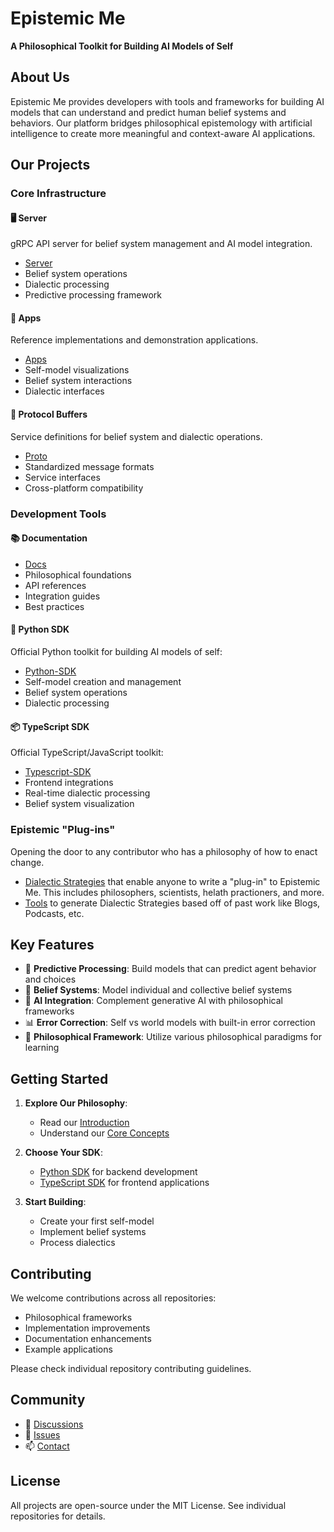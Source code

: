 # Epistemic Me

**A Philosophical Toolkit for Building AI Models of Self**

## About Us

Epistemic Me provides developers with tools and frameworks for building AI models that can understand and predict human belief systems and behaviors. Our platform bridges philosophical epistemology with artificial intelligence to create more meaningful and context-aware AI applications.

## Our Projects

### Core Infrastructure

#### 🖥️ Server

gRPC API server for belief system management and AI model integration.

- [Server](https://github.com/Epistemic-Me/Server)
- Belief system operations
- Dialectic processing
- Predictive processing framework

#### 📱 Apps

Reference implementations and demonstration applications.

- [Apps](https://github.com/Epistemic-Me/Apps)
- Self-model visualizations
- Belief system interactions
- Dialectic interfaces

#### 🔄 Protocol Buffers

Service definitions for belief system and dialectic operations.

- [Proto](https://github.com/Epistemic-Me/Proto)
- Standardized message formats
- Service interfaces
- Cross-platform compatibility

### Development Tools

#### 📚 Documentation

- [Docs](https://github.com/Epistemic-Me/Docs)
- Philosophical foundations
- API references
- Integration guides
- Best practices

#### 🐍 Python SDK

Official Python toolkit for building AI models of self:

- [Python-SDK](https://github.com/Epistemic-Me/Python-SDK)
- Self-model creation and management
- Belief system operations
- Dialectic processing

#### 📦 TypeScript SDK

Official TypeScript/JavaScript toolkit:

- [Typescript-SDK](https://github.com/Epistemic-Me/Typescript-SDK)
- Frontend integrations
- Real-time dialectic processing
- Belief system visualization

### Epistemic "Plug-ins"

Opening the door to any contributor who has a philosophy of how to enact change.

- [Dialectic Strategies](https://github.com/Epistemic-Me/Dialectic-Strategies/tree/main) that enable anyone to write a "plug-in" to Epistemic Me. This includes philosophers, scientists, helath practioners, and more.
- [Tools](https://github.com/Epistemic-Me/Epistemic-CLI) to generate Dialectic Strategies based off of past work like Blogs, Podcasts, etc.

## Key Features

- 🧠 **Predictive Processing**: Build models that can predict agent behavior and choices
- 🔄 **Belief Systems**: Model individual and collective belief systems
- 🤖 **AI Integration**: Complement generative AI with philosophical frameworks
- 📊 **Error Correction**: Self vs world models with built-in error correction
- 🎯 **Philosophical Framework**: Utilize various philosophical paradigms for learning

## Getting Started

1. **Explore Our Philosophy**:
   - Read our [Introduction](https://github.com/Epistemic-Me/Docs/introduction.mdx)
   - Understand our [Core Concepts](https://github.com/Epistemic-Me/Docs/concepts/overview.mdx)

2. **Choose Your SDK**:
   - [Python SDK](https://github.com/Epistemic-Me/Python-SDK) for backend development
   - [TypeScript SDK](https://github.com/Epistemic-Me/Typescript-SDK) for frontend applications

3. **Start Building**:
   - Create your first self-model
   - Implement belief systems
   - Process dialectics

## Contributing

We welcome contributions across all repositories:

- Philosophical frameworks
- Implementation improvements
- Documentation enhancements
- Example applications

Please check individual repository contributing guidelines.

## Community

- 💬 [Discussions](https://github.com/orgs/Epistemic-Me/discussions)
- 🐛 [Issues](https://github.com/Epistemic-Me/Server/issues)
- 📫 [Contact](mailto:contact@epistemicme.ai)

## License

All projects are open-source under the MIT License. See individual repositories for details.
